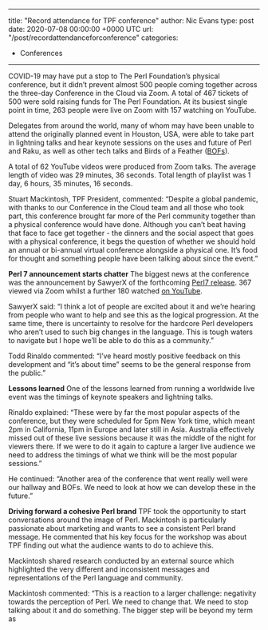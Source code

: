 
---
title: "Record attendance for TPF conference"
author: Nic Evans
type: post
date: 2020-07-08 00:00:00 +0000 UTC
url: "/post/recordattendanceforconference"
categories:
 - Conferences

---

COVID-19 may have put a stop to The Perl Foundation’s physical conference, but it didn’t prevent almost 500 people coming together across the three-day Conference in the Cloud via Zoom. A total of 467 tickets of 500 were sold raising funds for The Perl Foundation. At its busiest single point in time, 263 people were live on Zoom with 157 watching on YouTube.

Delegates from around the world, many of whom may have been unable to attend the originally planned event in Houston, USA, were able to take part in lightning talks and hear keynote sessions on the uses and future of Perl and Raku, as well as other tech talks and Birds of a Feather ([BOFs](https://github.com/perlconference/tpc-2020-cloud/wiki#bofs)).

A total of 62 YouTube videos were produced from Zoom talks. The average length of video was 29 minutes, 36 seconds. Total length of playlist was 1 day, 6 hours, 35 minutes, 16 seconds.

Stuart Mackintosh, TPF President, commented: “Despite a global pandemic, with thanks to our Conference in the Cloud team and all those who took part, this conference brought far more of the Perl community together than a physical conference would have done. Although you can’t beat having that face to face get together - the dinners and the social aspect that goes with a physical conference, it begs the question of whether we should hold an annual or bi-annual virtual conference alongside a physical one. It’s food for thought and something people have been talking about since the event.”

**Perl 7 announcement starts chatter**
The biggest news at the conference was the announcement by SawyerX of the forthcoming [Perl7 release](https://news.perlfoundation.org/post/perl_7_announced_sawyerx_conference). 367 viewed via Zoom whilst a further 180 watched [on YouTube](https://www.youtube.com/watch?reload=9&v=6wPMh-3qYJM).

SawyerX said: “I think a lot of people are excited about it and we’re hearing from people who want to help and see this as the logical progression. At the same time, there is uncertainty to resolve for the hardcore Perl developers who aren’t used to such big changes in the language. This is tough waters to navigate but I hope we’ll be able to do this as a community.”

Todd Rinaldo commented: “I’ve heard mostly positive feedback on this development and “it’s about time” seems to be the general response from the public.”

**Lessons learned**
One of the lessons learned from running a worldwide live event was the timings of keynote speakers and lightning talks.

Rinaldo explained: “These were by far the most popular aspects of the conference, but they were scheduled for 5pm New York time, which meant 2pm in California, 11pm in Europe and later still in Asia. Australia effectively missed out of these live sessions because it was the middle of the night for viewers there. If we were to do it again to capture a larger live audience we need to address the timings of what we think will be the most popular sessions.”

He continued: “Another area of the conference that went really well were our hallway and BOFs. We need to look at how we can develop these in the future.”

**Driving forward a cohesive Perl brand**
TPF took the opportunity to start conversations around the image of Perl. Mackintosh is particularly passionate about marketing and wants to see a consistent Perl brand message. He commented that his key focus for the workshop was about TPF finding out what the audience wants to do to achieve this.

Mackintosh shared research conducted by an external source which highlighted the very different and inconsistent messages and representations of the Perl language and community.

Mackintosh commented: “This is a reaction to a larger challenge: negativity towards the perception of Perl. We need to change that. We need to stop talking about it and do something. The bigger step will be beyond my term as 